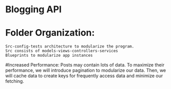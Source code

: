 # Blogging API

# Folder Organization: 
    Src-config-tests architecture to modularize the program. 
    Src consists of models-views-controllers-services
    Blueprints to modularize app instances

#Increased Performance: Posts may contain lots of data. 
    To maximize their performance, we will introduce pagination to modularize our data. 
    Then, we will cache data to create keys for frequently access data and minimize our fetching. 